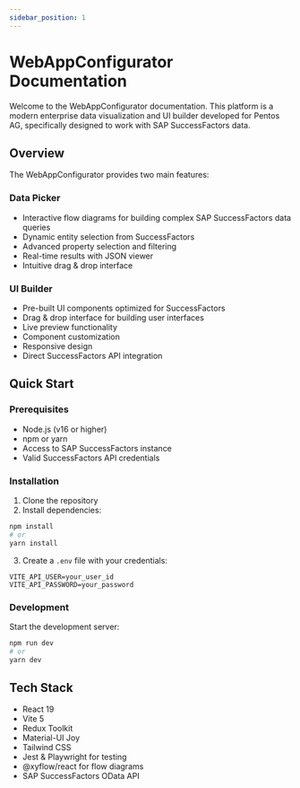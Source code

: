 ```yaml
---
sidebar_position: 1
---
```


# WebAppConfigurator Documentation

Welcome to the WebAppConfigurator documentation. This platform is a modern enterprise data visualization and UI builder developed for Pentos AG, specifically designed to work with SAP SuccessFactors data.

## Overview

The WebAppConfigurator provides two main features:

### Data Picker

- Interactive flow diagrams for building complex SAP SuccessFactors data queries
- Dynamic entity selection from SuccessFactors
- Advanced property selection and filtering
- Real-time results with JSON viewer
- Intuitive drag & drop interface

### UI Builder

- Pre-built UI components optimized for SuccessFactors
- Drag & drop interface for building user interfaces
- Live preview functionality
- Component customization
- Responsive design
- Direct SuccessFactors API integration

## Quick Start

### Prerequisites

- Node.js (v16 or higher)
- npm or yarn
- Access to SAP SuccessFactors instance
- Valid SuccessFactors API credentials

### Installation

1. Clone the repository
2. Install dependencies:

```bash
npm install
# or
yarn install
```

3. Create a `.env` file with your credentials:

```env
VITE_API_USER=your_user_id
VITE_API_PASSWORD=your_password
```

### Development

Start the development server:

```bash
npm run dev
# or
yarn dev
```

## Tech Stack

- React 19
- Vite 5
- Redux Toolkit
- Material-UI Joy
- Tailwind CSS
- Jest & Playwright for testing
- @xyflow/react for flow diagrams
- SAP SuccessFactors OData API
